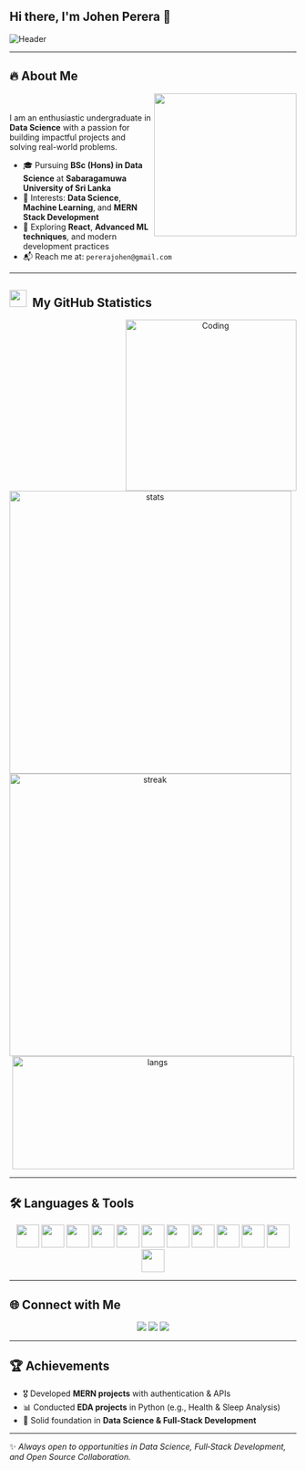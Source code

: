 ## Hi there, I'm **Johen Perera** 👋

![Header](https://capsule-render.vercel.app/api?type=waving\&color=gradient\&height=200\&section=header\&text=Johen%20Perera\&fontSize=50\&fontAlignY=35\&desc=Data%20Science%20Undergraduate%20|%20Web%20Stack%20Developer\&descAlignY=55\&descAlign=50)

---

## 🔥 About Me
<picture> <img align="right" src="https://github.com/7oSkaaa/7oSkaaa/blob/main/Images/Right_Side.gif?raw=true" width = 250px></picture>
<br><br>
I am an enthusiastic undergraduate in **Data Science** with a passion for building impactful projects and solving real-world problems.

* 🎓 Pursuing **BSc (Hons) in Data Science** at **Sabaragamuwa University of Sri Lanka**
* 🚀 Interests: **Data Science**, **Machine Learning**, and **MERN Stack Development**
* 🌱 Exploring **React**, **Advanced ML techniques**, and modern development practices
* 📬 Reach me at: `pererajohen@gmail.com`



---

## <h2> <img src="https://media.giphy.com/media/iY8CRBdQXODJSCERIr/giphy.gif" width="30" height="30" style="margin-right: 10px;">My GitHub Statistics </h2>

<p align="center">
  <img align="right" alt="Coding" width="300" src="https://cdn.dribbble.com/users/1277312/screenshots/14733298/media/39b1045e593737587dd60e42c8422d1f.gif" >
<br>
  <img align="left" width="495" src="https://github-readme-stats.vercel.app/api?username=JohenPerera123&show_icons=true&theme=radical" alt="stats"/>
  <img align="left" width="495" src="https://github-readme-streak-stats.herokuapp.com/?user=JohenPerera123&theme=radical" alt="streak"/>
  <img width="495" height="198" src="https://github-readme-stats.vercel.app/api/top-langs/?username=JohenPerera123&layout=compact&theme=radical" alt="langs"/>
</p>

---

## 🛠️ Languages & Tools

<p align="center">
  <img src="https://cdn.jsdelivr.net/gh/devicons/devicon/icons/react/react-original.svg" width="40" height="40"/>
  <img src="https://cdn.jsdelivr.net/gh/devicons/devicon/icons/nodejs/nodejs-original.svg" width="40" height="40"/>
  <img src="https://cdn.jsdelivr.net/gh/devicons/devicon/icons/express/express-original.svg" width="40" height="40"/>
  <img src="https://cdn.jsdelivr.net/gh/devicons/devicon/icons/mongodb/mongodb-original.svg" width="40" height="40"/>
  <img src="https://cdn.jsdelivr.net/gh/devicons/devicon/icons/javascript/javascript-original.svg" width="40" height="40"/>
  <img src="https://cdn.jsdelivr.net/gh/devicons/devicon/icons/python/python-original.svg" width="40" height="40"/>
  <img src="https://cdn.jsdelivr.net/gh/devicons/devicon/icons/pandas/pandas-original.svg" width="40" height="40"/>
  <img src="https://cdn.jsdelivr.net/gh/devicons/devicon/icons/numpy/numpy-original.svg" width="40" height="40"/>
  <img src="https://cdn.jsdelivr.net/gh/devicons/devicon/icons/git/git-original.svg" width="40" height="40"/>
  <img src="https://cdn.jsdelivr.net/gh/devicons/devicon/icons/github/github-original.svg" width="40" height="40"/>
  <img src="https://cdn.jsdelivr.net/gh/devicons/devicon/icons/html5/html5-original.svg" width="40" height="40"/>
  <img src="https://cdn.jsdelivr.net/gh/devicons/devicon/icons/css3/css3-original.svg" width="40" height="40"/>
</p>

---



## 🌐 Connect with Me

<p align="center">
  <a href="https://www.linkedin.com/in/johenperera/" target="_blank"><img src="https://img.icons8.com/color/48/000000/linkedin.png"/></a>
  <a href="mailto:pererajohen@gmail.com"><img src="https://img.icons8.com/color/48/000000/gmail-new.png"/></a>
  <a href="https://github.com/JohenPerera123"><img src="https://img.icons8.com/ios-glyphs/48/000000/github.png"/></a>
</p>

---

## 🏆 Achievements

* 🎖️ Developed **MERN projects** with authentication & APIs
* 📊 Conducted **EDA projects** in Python (e.g., Health & Sleep Analysis)
* 🏅 Solid foundation in **Data Science & Full-Stack Development**

---

✨ *Always open to opportunities in Data Science, Full‑Stack Development, and Open Source Collaboration.*

